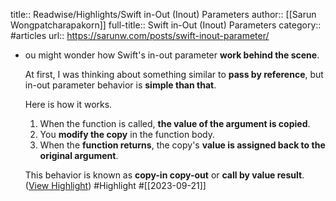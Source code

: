 title:: Readwise/Highlights/Swift in-Out (Inout) Parameters
author:: [[Sarun Wongpatcharapakorn]]
full-title:: Swift in-Out (Inout) Parameters
category:: #articles
url:: https://sarunw.com/posts/swift-inout-parameter/

- ou might wonder how Swift's in-out parameter **work behind the scene**.
  
  At first, I was thinking about something similar to **pass by reference**, but in-out parameter behavior is **simple than that**.
  
  Here is how it works.
  
  1.  When the function is called, **the value of the argument is copied**.
  2.  You **modify the copy** in the function body.
  3.  When the **function returns**, the copy's **value is assigned back to the original argument**.
  
  This behavior is known as **copy-in copy-out** or **call by value result**. ([View Highlight](https://read.readwise.io/read/01havjyndcynghk9m2k5annann)) #Highlight #[[2023-09-21]]